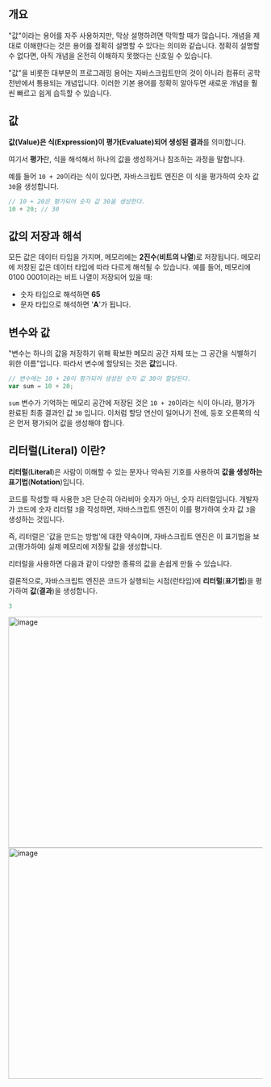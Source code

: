 ## 개요

"값"이라는 용어를 자주 사용하지만, 막상 설명하려면 막막할 때가 많습니다.
개념을 제대로 이해한다는 것은 용어를 정확히 설명할 수 있다는 의미와 같습니다.
정확히 설명할 수 없다면, 아직 개념을 온전히 이해하지 못했다는 신호일 수 있습니다.

"값"을 비롯한 대부분의 프로그래밍 용어는 자바스크립트만의 것이 아니라 컴퓨터 공학 전반에서 통용되는 개념입니다.
이러한 기본 용어를 정확히 알아두면 새로운 개념을 훨씬 빠르고 쉽게 습득할 수 있습니다.

## 값

**값(Value)은 식(Expression)이 평가(Evaluate)되어 생성된 결과**를 의미합니다.

여기서 **평가**란, 식을 해석해서 하나의 값을 생성하거나 참조하는 과정을 말합니다.

예를 들어 `10 + 20`이라는 식이 있다면, 자바스크립트 엔진은 이 식을 평가하여 숫자 값 `30`을 생성합니다.
```javascript
// 10 + 20은 평가되어 숫자 값 30을 생성한다.
10 + 20; // 30
```

## 값의 저장과 해석

모든 값은 데이터 타입을 가지며, 메모리에는 **2진수**(**비트의 나열**)로 저장됩니다. 메모리에 저장된 값은 데이터 타입에 따라 다르게 해석될 수 있습니다.
예를 들어, 메모리에 0100 0001이라는 비트 나열이 저장되어 있을 때: 
- 숫자 타입으로 해석하면 **65**
- 문자 타입으로 해석하면 '**A**'가 됩니다.

## 변수와 값


"변수는 하나의 값을 저장하기 위해 확보한 메모리 공간 자체 또는 그 공간을 식별하기 위한 이름"입니다. 따라서 변수에 할당되는 것은 **값**입니다.
```javascript
// 변수에는 10 + 20이 평가되어 생성된 숫자 값 30이 할당된다.
var sum = 10 + 20;
```

`sum` 변수가 기억하는 메모리 공간에 저장된 것은 `10 + 20`이라는 식이 아니라, 평가가 완료된 최종 결과인 값 `30` 입니다. 이처럼 할당 연산이 일어나기 전에, 등호 오른쪽의 식은 먼저 평가되어 값을 생성해야 합니다.


## 리터럴(Literal) 이란?

**리터럴**(**Literal**)은 사람이 이해할 수 있는 문자나 약속된 기호를 사용하여 **값을 생성하는 표기법**(**Notation**)입니다.

코드를 작성할 때 사용한 `3`은 단순히 아라비아 숫자가 아닌, 숫자 리터럴입니다. 개발자가 코드에 숫자 리터럴 `3`을 작성하면, 자바스크립트 엔진이 이를 평가하여 숫자 값 `3`을 생성하는 것입니다.

즉, 리터럴은 '값을 만드는 방법'에 대한 약속이며, 자바스크립트 엔진은 이 표기법을 보고(평가하여) 실제 메모리에 저장될 값을 생성합니다.

리터럴을 사용하면 다음과 같이 다양한 종류의 값을 손쉽게 만들 수 있습니다.

결론적으로, 자바스크립트 엔진은 코드가 실행되는 시점(런타임)에 **리터럴**(**표기법**)을 평가하여 **값**(**결과**)을 생성합니다.
```javascript
3
```
<img width="653" height="458" alt="image" src="https://github.com/user-attachments/assets/ed7b9a76-2a8d-49c7-a031-bb0e2d794172" />
<img width="653" height="458" alt="image" src="https://github.com/user-attachments/assets/2970adfb-deb6-4531-b5a1-6712f9f6782a" />
